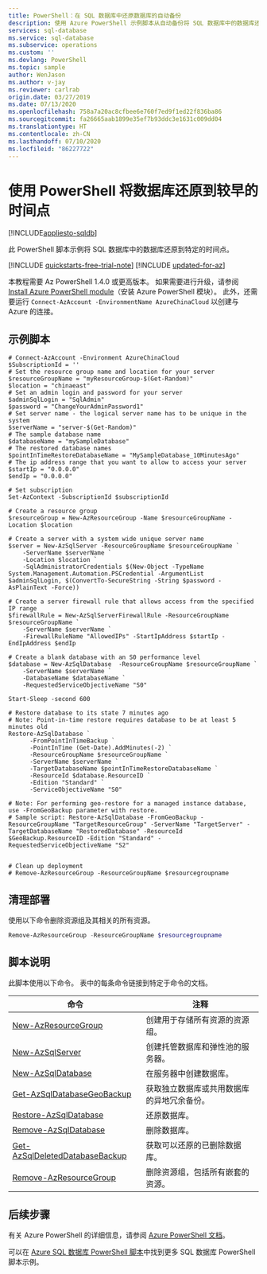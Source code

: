 ```yaml
---
title: PowerShell：在 SQL 数据库中还原数据库的自动备份
description: 使用 Azure PowerShell 示例脚本从自动备份将 SQL 数据库中的数据库还原到较早的时间点。
services: sql-database
ms.service: sql-database
ms.subservice: operations
ms.custom: ''
ms.devlang: PowerShell
ms.topic: sample
author: WenJason
ms.author: v-jay
ms.reviewer: carlrab
origin.date: 03/27/2019
ms.date: 07/13/2020
ms.openlocfilehash: 758a7a20ac8cfbee6e760f7ed9f1ed22f836ba86
ms.sourcegitcommit: fa26665aab1899e35ef7b93ddc3e1631c009dd04
ms.translationtype: HT
ms.contentlocale: zh-CN
ms.lasthandoff: 07/10/2020
ms.locfileid: "86227722"
---
```

# <a name="use-powershell-to-restore-a-database-to-an-earlier-point-in-time"></a>使用 PowerShell 将数据库还原到较早的时间点

[!INCLUDE[appliesto-sqldb](../../includes/appliesto-sqldb.md)]

此 PowerShell 脚本示例将 SQL 数据库中的数据库还原到特定的时间点。  

[!INCLUDE [quickstarts-free-trial-note](../../../../includes/quickstarts-free-trial-note.md)]
[!INCLUDE [updated-for-az](../../../../includes/updated-for-az.md)]

本教程需要 Az PowerShell 1.4.0 或更高版本。 如果需要进行升级，请参阅 [Install Azure PowerShell module](https://docs.microsoft.com/powershell/azure/install-az-ps)（安装 Azure PowerShell 模块）。 此外，还需要运行 `Connect-AzAccount -EnvironmentName AzureChinaCloud` 以创建与 Azure 的连接。

## <a name="sample-script"></a>示例脚本

```azurepowershell
# Connect-AzAccount -Environment AzureChinaCloud
$SubscriptionId = ''
# Set the resource group name and location for your server
$resourceGroupName = "myResourceGroup-$(Get-Random)"
$location = "chinaeast"
# Set an admin login and password for your server
$adminSqlLogin = "SqlAdmin"
$password = "ChangeYourAdminPassword1"
# Set server name - the logical server name has to be unique in the system
$serverName = "server-$(Get-Random)"
# The sample database name
$databaseName = "mySampleDatabase"
# The restored database names
$pointInTimeRestoreDatabaseName = "MySampleDatabase_10MinutesAgo"
# The ip address range that you want to allow to access your server
$startIp = "0.0.0.0"
$endIp = "0.0.0.0"

# Set subscription 
Set-AzContext -SubscriptionId $subscriptionId 

# Create a resource group
$resourceGroup = New-AzResourceGroup -Name $resourceGroupName -Location $location

# Create a server with a system wide unique server name
$server = New-AzSqlServer -ResourceGroupName $resourceGroupName `
    -ServerName $serverName `
    -Location $location `
    -SqlAdministratorCredentials $(New-Object -TypeName System.Management.Automation.PSCredential -ArgumentList $adminSqlLogin, $(ConvertTo-SecureString -String $password -AsPlainText -Force))

# Create a server firewall rule that allows access from the specified IP range
$firewallRule = New-AzSqlServerFirewallRule -ResourceGroupName $resourceGroupName `
    -ServerName $serverName `
    -FirewallRuleName "AllowedIPs" -StartIpAddress $startIp -EndIpAddress $endIp

# Create a blank database with an S0 performance level
$database = New-AzSqlDatabase  -ResourceGroupName $resourceGroupName `
    -ServerName $serverName `
    -DatabaseName $databaseName `
    -RequestedServiceObjectiveName "S0" 

Start-Sleep -second 600

# Restore database to its state 7 minutes ago
# Note: Point-in-time restore requires database to be at least 5 minutes old
Restore-AzSqlDatabase `
      -FromPointInTimeBackup `
      -PointInTime (Get-Date).AddMinutes(-2) `
      -ResourceGroupName $resourceGroupName `
      -ServerName $serverName `
      -TargetDatabaseName $pointInTimeRestoreDatabaseName `
      -ResourceId $database.ResourceID `
      -Edition "Standard" `
      -ServiceObjectiveName "S0"

# Note: For performing geo-restore for a managed instance database, use -FromGeoBackup parameter with restore. 
# Sample script: Restore-AzSqlDatabase -FromGeoBackup -ResourceGroupName "TargetResourceGroup" -ServerName "TargetServer" -TargetDatabaseName "RestoredDatabase" -ResourceId $GeoBackup.ResourceID -Edition "Standard" -RequestedServiceObjectiveName "S2"


# Clean up deployment 
# Remove-AzResourceGroup -ResourceGroupName $resourcegroupname
```

## <a name="clean-up-deployment"></a>清理部署

使用以下命令删除资源组及其相关的所有资源。

```powershell
Remove-AzResourceGroup -ResourceGroupName $resourcegroupname
```

## <a name="script-explanation"></a>脚本说明

此脚本使用以下命令。 表中的每条命令链接到特定于命令的文档。

| 命令 | 注释 |
|---|---|
| [New-AzResourceGroup](https://docs.microsoft.com/powershell/module/az.resources/new-azresourcegroup) | 创建用于存储所有资源的资源组。 |
| [New-AzSqlServer](https://docs.microsoft.com/powershell/module/az.sql/new-azsqlserver) | 创建托管数据库和弹性池的服务器。 |
| [New-AzSqlDatabase](https://docs.microsoft.com/powershell/module/az.sql/new-azsqldatabase) | 在服务器中创建数据库。 |
| [Get-AzSqlDatabaseGeoBackup](https://docs.microsoft.com/powershell/module/az.sql/get-azsqldatabasegeobackup) | 获取独立数据库或共用数据库的异地冗余备份。 |
| [Restore-AzSqlDatabase](https://docs.microsoft.com/powershell/module/az.sql/restore-azsqldatabase) | 还原数据库。 |
| [Remove-AzSqlDatabase](https://docs.microsoft.com/powershell/module/az.sql/remove-azsqldatabase) | 删除数据库。 |
| [Get-AzSqlDeletedDatabaseBackup](https://docs.microsoft.com/powershell/module/az.sql/get-azsqldeleteddatabasebackup) | 获取可以还原的已删除数据库。 |
| [Remove-AzResourceGroup](https://docs.microsoft.com/powershell/module/az.resources/remove-azresourcegroup) | 删除资源组，包括所有嵌套的资源。 |

## <a name="next-steps"></a>后续步骤

有关 Azure PowerShell 的详细信息，请参阅 [Azure PowerShell 文档](https://docs.microsoft.com/powershell/azure/overview)。

可以在 [Azure SQL 数据库 PowerShell 脚本](../powershell-script-content-guide.md)中找到更多 SQL 数据库 PowerShell 脚本示例。
